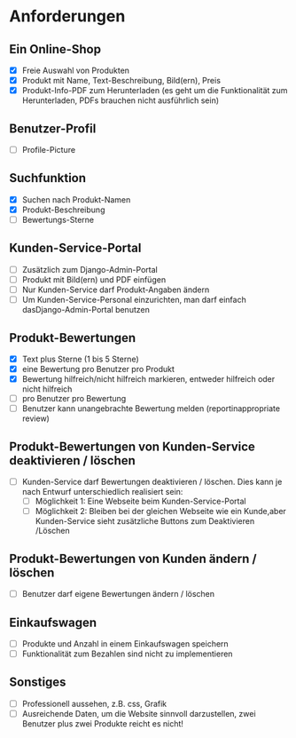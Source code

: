 # Anforderungen
## Ein Online-Shop
- [x] Freie Auswahl von Produkten
- [x] Produkt mit Name, Text-Beschreibung, Bild(ern), Preis
- [x] Produkt-Info-PDF zum Herunterladen (es geht um die Funktionalität zum Herunterladen, PDFs brauchen nicht ausführlich sein)

## Benutzer-Profil
- [ ] Profile-Picture

## Suchfunktion

- [x] Suchen nach Produkt-Namen
- [x] Produkt-Beschreibung
- [ ] Bewertungs-Sterne

## Kunden-Service-Portal

- [ ] Zusätzlich zum Django-Admin-Portal
- [ ] Produkt mit Bild(ern) und PDF einfügen
- [ ] Nur Kunden-Service darf Produkt-Angaben ändern
- [ ] Um Kunden-Service-Personal einzurichten, man darf einfach dasDjango-Admin-Portal benutzen

## Produkt-Bewertungen

- [x] Text plus Sterne (1 bis 5 Sterne)
- [x] eine Bewertung pro Benutzer pro Produkt
- [x] Bewertung hilfreich/nicht hilfreich markieren, entweder hilfreich oder nicht hilfreich
- [ ] pro Benutzer pro Bewertung
- [ ] Benutzer kann unangebrachte Bewertung melden (reportinappropriate review)

## Produkt-Bewertungen von Kunden-Service deaktivieren / löschen
- [ ] Kunden-Service darf Bewertungen deaktivieren / löschen. Dies kann je nach Entwurf unterschiedlich realisiert sein:
	- [ ] Möglichkeit 1: Eine Webseite beim Kunden-Service-Portal
	- [ ] Möglichkeit 2: Bleiben bei der gleichen Webseite wie ein Kunde,aber Kunden-Service sieht zusätzliche Buttons zum Deaktivieren /Löschen

## Produkt-Bewertungen von Kunden ändern / löschen

- [ ] Benutzer darf eigene Bewertungen ändern / löschen

## Einkaufswagen

- [ ] Produkte und Anzahl in einem Einkaufswagen speichern
- [ ] Funktionalität zum Bezahlen sind nicht zu implementieren

## Sonstiges

- [ ] Professionell aussehen, z.B. css, Grafik
- [ ] Ausreichende Daten, um die Website sinnvoll darzustellen, zwei Benutzer plus zwei Produkte reicht es nicht!
